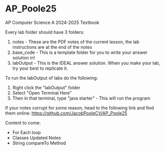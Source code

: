 # AP_Poole25
AP Computer Science A 2024-2025 Textbook

Every lab folder should have 3 folders:
1. notes - These are the PDF notes of the current lesson, the lab instructions are at the end of the notes
2. base_code - This is a template folder for you to write your answer solution in!
3. labOutput - This is the IDEAL answer solution. When you make your lab, try your best to replicate it.

To run the labOutput of labs do the following:
1. Right click the "labOutput" folder
2. Select "Open Terminal Here"
3. Then in that terminal, type "java starter" - This will run the program

If your notes corrupt for some reason, head to the following link and find them online:
https://github.com/JacobPooleCV/AP_Poole25


Content to come:
- For Each loop
- Classes Updated Notes
- String compareTo Method